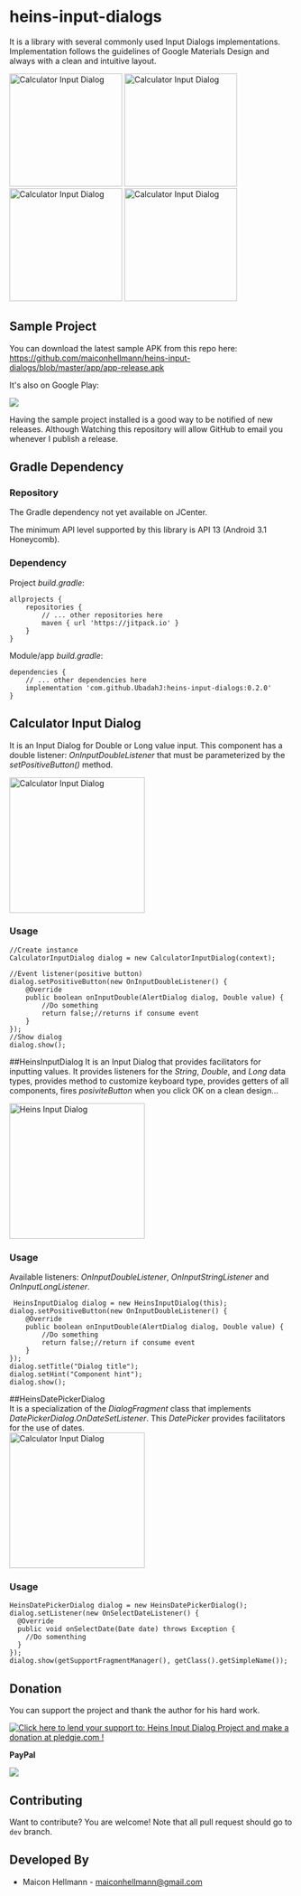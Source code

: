 # heins-input-dialogs
It is a library with several commonly used Input Dialogs implementations. Implementation follows the guidelines of Google Materials Design and always with a clean and intuitive layout.

  <img src="https://github.com/maiconhellmann/heins-input-dialogs/blob/master/docs/img/main_activity.png" alt="Calculator Input Dialog" width="200px">
  <img src="https://github.com/maiconhellmann/heins-input-dialogs/blob/master/docs/img/calculator_input_dialog.png" alt="Calculator Input Dialog" width="200px">
  <img src="https://github.com/maiconhellmann/heins-input-dialogs/blob/master/docs/img/heins_input_dialog.png" alt="Calculator Input Dialog" width="200px">
  <img src="https://github.com/maiconhellmann/heins-input-dialogs/blob/master/docs/img/heins_date_picker_dialog.png" alt="Calculator Input Dialog" width="200px">



## Sample Project
You can download the latest sample APK from this repo here: https://github.com/maiconhellmann/heins-input-dialogs/blob/master/app/app-release.apk

It's also on Google Play:

<a href="https://play.google.com/store/apps/details?id=br.com.forusers.heinsinputdialogs">
    <img src="https://play.google.com/intl/en_us/badges/images/badge_new.png"/>
</a>

Having the sample project installed is a good way to be notified of new releases. Although Watching this repository will allow GitHub to email you whenever I publish a release.

## Gradle Dependency
### Repository
The Gradle dependency not yet available on JCenter.

The minimum API level supported by this library is API 13 (Android 3.1 Honeycomb).

### Dependency
Project _build.gradle_:
```
allprojects {
    repositories {
        // ... other repositories here
        maven { url 'https://jitpack.io' }
    }
}
```
Module/app _build.gradle_:
```
dependencies {
    // ... other dependencies here
    implementation 'com.github.UbadahJ:heins-input-dialogs:0.2.0'
}
```

## Calculator Input Dialog
It is an Input Dialog for Double or Long value input.
This component has a double listener: _OnInputDoubleListener_ that must be parameterized by the _setPositiveButton()_ method.

<img src="https://github.com/maiconhellmann/heins-input-dialogs/blob/master/docs/img/calculator_input_dialog.png" alt="Calculator Input Dialog" width="240px">

### Usage

```
//Create instance
CalculatorInputDialog dialog = new CalculatorInputDialog(context);

//Event listener(positive button)
dialog.setPositiveButton(new OnInputDoubleListener() {
    @Override
    public boolean onInputDouble(AlertDialog dialog, Double value) {
        //Do something
        return false;//returns if consume event
    }
});
//Show dialog
dialog.show();
```

##HeinsInputDialog
It is an Input Dialog that provides facilitators for inputting values.
It provides listeners for the _String_, _Double_, and _Long_ data types, provides method to customize keyboard type, provides getters of all components, fires _posiviteButton_ when you click OK on a clean design...

<img src="https://github.com/maiconhellmann/heins-input-dialogs/blob/master/docs/img/heins_input_dialog.png" alt="Heins Input Dialog" width="240px">


### Usage
Available listeners: _OnInputDoubleListener_, _OnInputStringListener_ and _OnInputLongListener_.
```
 HeinsInputDialog dialog = new HeinsInputDialog(this);
dialog.setPositiveButton(new OnInputDoubleListener() {
    @Override
    public boolean onInputDouble(AlertDialog dialog, Double value) {
        //Do something
        return false;//return if consume event
    }
});
dialog.setTitle("Dialog title");
dialog.setHint("Component hint");
dialog.show();
```

##HeinsDatePickerDialog  
It is a specialization of the _DialogFragment_ class that implements _DatePickerDialog.OnDateSetListener_.
This _DatePicker_ provides facilitators for the use of dates.  
<img src="https://github.com/maiconhellmann/heins-input-dialogs/blob/master/docs/img/heins_date_picker_dialog.png" alt="Calculator Input Dialog" width="240px">

### Usage
```
HeinsDatePickerDialog dialog = new HeinsDatePickerDialog();
dialog.setListener(new OnSelectDateListener() {
  @Override
  public void onSelectDate(Date date) throws Exception {
    //Do somenthing
  }
});
dialog.show(getSupportFragmentManager(), getClass().getSimpleName());
```

## Donation
You can support the project and thank the author for his hard work.

<a href='https://pledgie.com/campaigns/33080'><img alt='Click here to lend your support to: Heins Input Dialog Project and make a donation at pledgie.com !' src='https://pledgie.com/campaigns/33080.png?skin_name=chrome' border='0' ></a>

**PayPal**

<a href="https://www.paypal.com/cgi-bin/webscr?cmd=_s-xclick&hosted_button_id=HUA4MXUNW3TSW">
  <img src="https://www.paypalobjects.com/pt_BR/BR/i/btn/btn_donateCC_LG.gif"/>
</a>

## Contributing
Want to contribute? You are welcome! 
Note that all pull request should go to `dev` branch.

Developed By
------------

* Maicon Hellmann - <maiconhellmann@gmail.com>
